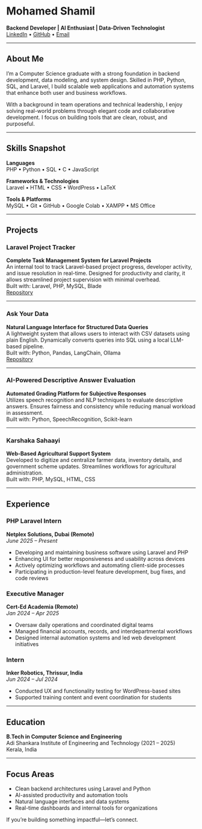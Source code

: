 # Mohamed Shamil  
**Backend Developer | AI Enthusiast | Data-Driven Technologist**  
[LinkedIn](https://www.linkedin.com/in/mohamed3shamil) • [GitHub](https://github.com/mohamed3shamil) • [Email](mailto:mhmdshamil03@gmail.com)

---

## About Me

I’m a Computer Science graduate with a strong foundation in backend development, data modeling, and system design. Skilled in PHP, Python, SQL, and Laravel, I build scalable web applications and automation systems that enhance both user and business workflows.

With a background in team operations and technical leadership, I enjoy solving real-world problems through elegant code and collaborative development. I focus on building tools that are clean, robust, and purposeful.

---

## Skills Snapshot

**Languages**  
PHP • Python • SQL • C • JavaScript

**Frameworks & Technologies**  
Laravel • HTML • CSS • WordPress • LaTeX

**Tools & Platforms**  
MySQL • Git • GitHub • Google Colab • XAMPP • MS Office

---

## Projects

### Laravel Project Tracker  
**Complete Task Management System for Laravel Projects**  
An internal tool to track Laravel-based project progress, developer activity, and issue resolution in real-time. Designed for productivity and clarity, it allows streamlined project supervision with minimal overhead.  
Built with: Laravel, PHP, MySQL, Blade  
[Repository](https://github.com/mohamed3shamil/laravel-project-tracker)

---

### Ask Your Data  
**Natural Language Interface for Structured Data Queries**  
A lightweight system that allows users to interact with CSV datasets using plain English. Dynamically converts queries into SQL using a local LLM-based pipeline.  
Built with: Python, Pandas, LangChain, Ollama  
[Repository](https://github.com/mohamed3shamil/ask-your-data)

---

### AI-Powered Descriptive Answer Evaluation  
**Automated Grading Platform for Subjective Responses**  
Utilizes speech recognition and NLP techniques to evaluate descriptive answers. Ensures fairness and consistency while reducing manual workload in assessment.  
Built with: Python, SpeechRecognition, Scikit-learn

---

### Karshaka Sahaayi  
**Web-Based Agricultural Support System**  
Developed to digitize and centralize farmer data, inventory details, and government scheme updates. Streamlines workflows for agricultural administration.  
Built with: PHP, MySQL, HTML, CSS

---

## Experience

### PHP Laravel Intern  
**Netplex Solutions, Dubai (Remote)**  
*June 2025 – Present*  
- Developing and maintaining business software using Laravel and PHP  
- Enhancing UI for better responsiveness and usability across devices  
- Actively optimizing workflows and automating client-side processes  
- Participating in production-level feature development, bug fixes, and code reviews

### Executive Manager  
**Cert-Ed Academia (Remote)**  
*Jan 2024 – Apr 2025*  
- Oversaw daily operations and coordinated digital teams  
- Managed financial accounts, records, and interdepartmental workflows  
- Designed internal automation systems and led web development initiatives

### Intern  
**Inker Robotics, Thrissur, India**  
*Jun 2024 – Jul 2024*  
- Conducted UX and functionality testing for WordPress-based sites  
- Supported training content and event coordination for students

---

## Education

**B.Tech in Computer Science and Engineering**  
Adi Shankara Institute of Engineering and Technology (2021 – 2025)  
Kerala, India

---

## Focus Areas

- Clean backend architectures using Laravel and Python  
- AI-assisted productivity and automation tools  
- Natural language interfaces and data systems  
- Real-time dashboards and internal tools for organizations

If you’re building something impactful—let’s connect.
